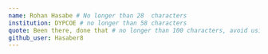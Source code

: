 ```yaml
---
name: Rohan Hasabe # No longer than 28  characters
institution: DYPCOE # no longer than 58 characters
quote: Been there, done that # no longer than 100 characters, avoid using quotes(") to guarantee the format remains the same.
github_user: Hasaber8
---
```

